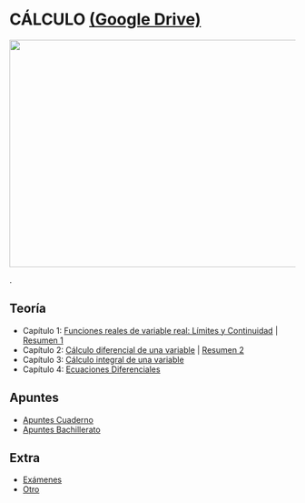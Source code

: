 # CÁLCULO [(Google Drive)](https://drive.google.com/drive/u/0/folders/1VirDEdtVLTCFU3I60m_lratvpOfGTgc9)

<p align="center">
  <img src="https://github.com/su1c1d3jerk/ingenieria-informatica-usal/blob/master/01-PRIMERO/ORGANIZACI%C3%93N%20Y%20GESTI%C3%93N%20DE%20EMPRESAS/img.jpg" width="700" height="400"/>
</p>

.

## Teoría
  - Capítulo 1: [Funciones reales de variable real: Límites y Continuidad](https://drive.google.com/file/d/1EoW7Btyct9Z4ZMIvvh-hTToyAHinMz--/view) | [Resumen 1](https://drive.google.com/file/d/1YgF7k3RyF5ajvzSFelulkIACbu_kSyk4/view)
  - Capítulo 2: [Cálculo diferencial de una variable](https://drive.google.com/file/d/1fkB-3TiXIBNE626-5-11dETcSQn4hDkN/view) | [Resumen 2](https://drive.google.com/file/d/1tZ4rY3fQtVSkc6A5q6nqRzIB8te9KR2u/view)
  - Capítulo 3: [Cálculo integral de una variable](https://drive.google.com/file/d/16gG75pk-mAAP0_l4HrFFnmX_g0FtIQY7/view)
  - Capítulo 4: [Ecuaciones Diferenciales](https://drive.google.com/file/d/1r_nJM7TWVsCtRJ360meaIlRYG6nGcewP/view)
  
## Apuntes
- [Apuntes Cuaderno](https://drive.google.com/file/d/1d0Wb0W-vB_aVRjZSr-NJfO5j4NFH_HFu/view)
- [Apuntes Bachillerato](https://drive.google.com/file/d/1GyiF3wsbKcM18_OoFQvUPCNli8Sro3gb/view)

## Extra
- [Exámenes](https://drive.google.com/file/d/1Du_oivxLr9AvLc2jW8gqmSNXPRFwQhC6/view)
- [Otro](https://drive.google.com/file/d/1OjETdPfEvnxXBRaK4h15E8uduIbua4xe/view)

